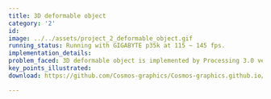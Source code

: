 ```yaml
---
title: 3D deformable object
category: '2'
id: 
image: ../../assets/project_2_deformable_object.gif
running_status: Running with GIGABYTE p35k at 115 ~ 145 fps.
implementation_details: 
problem_faced: 3D deformable object is implemented by Processing 3.0 version. User could control the action of the object generated in the scene through keyboard. And the angle of view could also be manipulated by mouse. We chose mass-spring method to implement our 3D deformable object. Implemented its collision with boundary. We generated ball for this simulation but haven't make ball collision with deformable object successfully so we didn't add it to scene.
key_points_illustrated: 
download: https://github.com/Cosmos-graphics/Cosmos-graphics.github.io/tree/master/ProcessingCode/project_2_deformable_object/deformable_object

---
```

